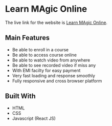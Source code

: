 # Learn MAgic Online

The live link for the website is [Learn MAgic Online](https://relaxed-hamilton-a4a9be.netlify.app/).

## Main Features
- Be able to enroll in a course 
- Be able to access course online
- Be able to watch video from anywhere
- Be able to see recorded video if miss any
- With EMI facilty for easy payment
- Very fast loading and response smoothly
- Fully responsive and cross browser platform

## Built With
- HTML
- CSS
- Javascript (React JS)
